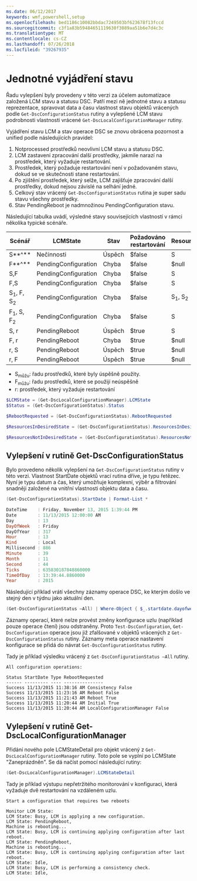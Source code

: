 ```yaml
---
ms.date: 06/12/2017
keywords: wmf,powershell,setup
ms.openlocfilehash: bed1186c10082bbdac7249503bf623678f13fccd
ms.sourcegitcommit: c3f1a83b59484651119630f3089aa51b6e7d4c3c
ms.translationtype: MT
ms.contentlocale: cs-CZ
ms.lasthandoff: 07/26/2018
ms.locfileid: "39267935"
---
```

# <a name="unified-and-consistent-state-and-status-representation"></a>Jednotné vyjádření stavu

Řadu vylepšení byly provedeny v této verzi za účelem automatizace založená LCM stavu a statusu DSC. Patří mezi ně jednotné stavu a statusu reprezentace, spravovat data a času vlastnost stavu objektů vrácených podle `Get-DscConfigurationStatus` rutiny a vylepšené LCM stavu podrobnosti vlastnosti vrácené `Get-DscLocalConfigurationManager` rutiny.

Vyjádření stavu LCM a stav operace DSC se znovu obrácena pozornost a unified podle následujících pravidel:

1. Notprocessed prostředků neovlivní LCM stavu a statusu DSC.
2. LCM zastavení zpracování další prostředky, jakmile narazí na prostředek, který vyžaduje restartování.
3. Prostředek, který požaduje restartování není v požadovaném stavu, dokud se ve skutečnosti stane restartování.
4. Po zjištění prostředek, který selže, LCM zajišťuje zpracování další prostředky, dokud nejsou závislé na selhání jedné.
5. Celkový stav vrácený `Get-DscConfigurationStatus` rutina je super sadu stavu všechny prostředky.
6. Stav PendingReboot je nadmnožinou PendingConfiguration stavu.

Následující tabulka uvádí, výsledné stavy souvisejících vlastností v rámci několika typické scénáře.

| Scénář                        | LCMState             | Stav     | Požadováno restartování | ResourcesInDesiredState   | ResourcesNotInDesiredState |
|---------------------------------|----------------------|------------|---------------|------------------------------|--------------------------------|
| S**^**                          | Nečinnosti                 | Úspěch    | $false        | S                            | $null                          |
| F**^**                          | PendingConfiguration | Chyba    | $false        | $null                        | F                              |
| S,F                             | PendingConfiguration | Chyba    | $false        | S                            | F                              |
| F,S                             | PendingConfiguration | Chyba    | $false        | S                            | F                              |
| S<sub>1</sub>, F, S<sub>2</sub> | PendingConfiguration | Chyba    | $false        | S<sub>1</sub>, S<sub>2</sub> | F                              |
| F<sub>1</sub>, S, F<sub>2</sub> | PendingConfiguration | Chyba    | $false        | S                            | F<sub>1</sub>, F<sub>2</sub>   |
| S, r                            | PendingReboot        | Úspěch    | $true         | S                            | r                              |
| F, r                            | PendingReboot        | Chyba    | $true         | $null                        | F, r                           |
| r, S                            | PendingReboot        | Úspěch    | $true         | $null                        | r                              |
| r, F                            | PendingReboot        | Úspěch    | $true         | $null                        | r                              |

- S<sub>můžu</sub>: řadu prostředků, které byly úspěšně použity.
- F<sub>můžu</sub>: řadu prostředků, které se použijí neúspěšně
- r: prostředek, který vyžaduje restartování

```powershell
$LCMState = (Get-DscLocalConfigurationManager).LCMState
$Status = (Get-DscConfigurationStatus).Status

$RebootRequested = (Get-DscConfigurationStatus).RebootRequested

$ResourcesInDesiredState = (Get-DscConfigurationStatus).ResourcesInDesiredState

$ResourcesNotInDesiredState = (Get-DscConfigurationStatus).ResourcesNotInDesiredState
```

## <a name="enhancement-in-get-dscconfigurationstatus-cmdlet"></a>Vylepšení v rutině Get-DscConfigurationStatus

Bylo provedeno několik vylepšení na `Get-DscConfigurationStatus` rutiny v této verzi. Vlastnost StartDate objektů vrací rutina dříve, je typu řetězec. Nyní je typu datum a čas, který umožňuje komplexní, výběr a filtrování snadněji založené na vnitřní vlastnosti objektu data a času.

```powershell
(Get-DscConfigurationStatus).StartDate | Format-List *

DateTime    : Friday, November 13, 2015 1:39:44 PM
Date        : 11/13/2015 12:00:00 AM
Day         : 13
DayOfWeek   : Friday
DayOfYear   : 317
Hour        : 13
Kind        : Local
Millisecond : 886
Minute      : 39
Month       : 11
Second      : 44
Ticks       : 635830187848860000
TimeOfDay   : 13:39:44.8860000
Year        : 2015
```

Následující příklad vrátí všechny záznamy operace DSC, ke kterým došlo ve stejný den v týdnu jako aktuální den.

```powershell
(Get-DscConfigurationStatus –All) | Where-Object { $_.startdate.dayofweek -eq (Get-Date).DayOfWeek }
```

Záznamy operací, které nelze provést změny konfigurace uzlu (například pouze operace čtení) jsou odstraněny. Proto `Test-DscConfiguration`, `Get-DscConfiguration` operace jsou již zfalšované v objektů vrácených z `Get-DscConfigurationStatus` rutiny. Záznamy meta operace nastavení konfigurace se přidá do návrat `Get-DscConfigurationStatus` rutiny.

Tady je příklad výsledku vrácený z `Get-DscConfigurationStatus –All` rutiny.

```output
All configuration operations:

Status StartDate Type RebootRequested
------ --------- ---- ---------------
Success 11/13/2015 11:38:16 AM Consistency False
Success 11/13/2015 11:23:16 AM Reboot False
Success 11/13/2015 11:21:43 AM Reboot True
Success 11/13/2015 11:20:44 AM Initial True
Success 11/13/2015 11:20:44 AM LocalConfigurationManager False
```

## <a name="enhancement-in-get-dsclocalconfigurationmanager-cmdlet"></a>Vylepšení v rutině Get-DscLocalConfigurationManager

Přidání nového pole LCMStateDetail pro objekt vrácený z `Get-DscLocalConfigurationManager` rutiny. Toto pole se vyplní po LCMState "Zaneprázdněn". Se dá načíst pomocí následující rutiny:

```powershell
(Get-DscLocalConfigurationManager).LCMStateDetail
```

Tady je příklad výstupu nepřetržitého monitorování v konfiguraci, která vyžaduje dvě restartování na vzdáleném uzlu.

```output
Start a configuration that requires two reboots

Monitor LCM State:
LCM State: Busy, LCM is applying a new configuration.
LCM State: PendingReboot,
Machine is rebooting...
LCM State: Busy, LCM is continuing applying configuration after last reboot.
LCM State: PendingReboot,
Machine is rebooting...
LCM State: Busy, LCM is continuing applying configuration after last reboot.
LCM State: Idle,
LCM State: Busy, LCM is performing a consistency check.
LCM State: Idle,
```